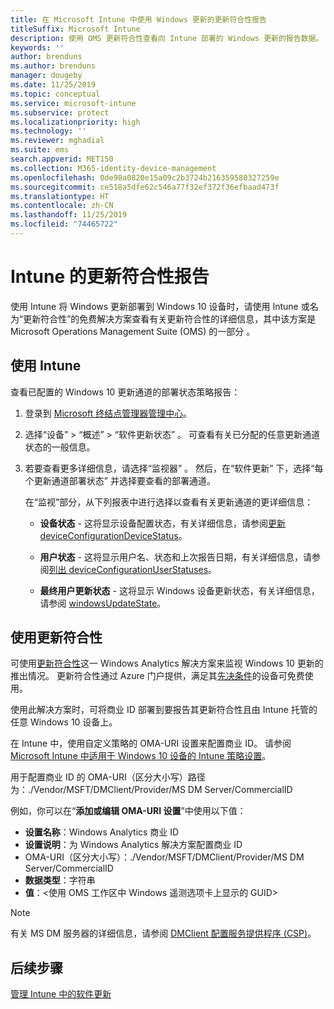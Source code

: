 ```yaml
---
title: 在 Microsoft Intune 中使用 Windows 更新的更新符合性报告
titleSuffix: Microsoft Intune
description: 使用 OMS 更新符合性查看向 Intune 部署的 Windows 更新的报告数据。
keywords: ''
author: brenduns
ms.author: brenduns
manager: dougeby
ms.date: 11/25/2019
ms.topic: conceptual
ms.service: microsoft-intune
ms.subservice: protect
ms.localizationpriority: high
ms.technology: ''
ms.reviewer: mghadial
ms.suite: ems
search.appverid: MET150
ms.collection: M365-identity-device-management
ms.openlocfilehash: 0de98a0820e15a09c2b3724b216359580327259e
ms.sourcegitcommit: ce518a5dfe62c546a77f32ef372f36efbaad473f
ms.translationtype: HT
ms.contentlocale: zh-CN
ms.lasthandoff: 11/25/2019
ms.locfileid: "74465722"
---
```

# <a name="intune-compliance-reports-for-updates"></a>Intune 的更新符合性报告

使用 Intune 将 Windows 更新部署到 Windows 10 设备时，请使用 Intune 或名为“更新符合性”的免费解决方案查看有关更新符合性的详细信息，其中该方案是 Microsoft Operations Management Suite (OMS) 的一部分  。

## <a name="use-intune"></a>使用 Intune

查看已配置的 Windows 10 更新通道的部署状态策略报告：

1. 登录到 [Microsoft 终结点管理器管理中心](https://go.microsoft.com/fwlink/?linkid=2109431)。

2. 选择“设备”   > “概述”   > “软件更新状态”  。 可查看有关已分配的任意更新通道状态的一般信息。

3. 若要查看更多详细信息，请选择“监视器”  。 然后，在“软件更新”  下，选择“每个更新通道部署状态”  并选择要查看的部署通道。

   在“监视”部分，从下列报表中进行选择以查看有关更新通道的更详细信息： 

   - **设备状态** - 这将显示设备配置状态，有关详细信息，请参阅[更新 deviceConfigurationDeviceStatus]( https://docs.microsoft.com/graph/api/intune-deviceconfig-deviceconfigurationdevicestatus-update?view=graph-rest-1.0)。

   - **用户状态** - 这将显示用户名、状态和上次报告日期，有关详细信息，请参阅[列出 deviceConfigurationUserStatuses](https://docs.microsoft.com/graph/api/intune-deviceconfig-deviceconfigurationuserstatus-list?view=graph-rest-1.0)。

   - **最终用户更新状态** - 这将显示 Windows 设备更新状态，有关详细信息，请参阅 [windowsUpdateState](https://docs.microsoft.com/graph/api/resources/intune-shared-windowsupdatestate?view=graph-rest-beta)。

## <a name="use-update-compliance"></a>使用更新符合性

可使用[更新符合性](https://technet.microsoft.com/itpro/windows/manage/update-compliance-monitor)这一 Windows Analytics 解决方案来监视 Windows 10 更新的推出情况。 更新符合性通过 Azure 门户提供，满足其[先决条件](https://docs.microsoft.com/windows/deployment/update/update-compliance-get-started#update-compliance-prerequisites)的设备可免费使用。  

使用此解决方案时，可将商业 ID 部署到要报告其更新符合性且由 Intune 托管的任意 Windows 10 设备上。  

在 Intune 中，使用自定义策略的 OMA-URI 设置来配置商业 ID。 请参阅 [Microsoft Intune 中适用于 Windows 10 设备的 Intune 策略设置](https://docs.microsoft.com/intune-classic/deploy-use/windows-10-policy-settings-in-microsoft-intune)。  

用于配置商业 ID 的 OMA-URI（区分大小写）路径为：./Vendor/MSFT/DMClient/Provider/MS DM Server/CommercialID   

例如，你可以在“**添加或编辑 OMA-URI 设置**”中使用以下值：

- **设置名称**：Windows Analytics 商业 ID
- **设置说明**：为 Windows Analytics 解决方案配置商业 ID
- OMA-URI（区分大小写）：./Vendor/MSFT/DMClient/Provider/MS DM Server/CommercialID  
- **数据类型**：字符串
- **值**：\<使用 OMS 工作区中 Windows 遥测选项卡上显示的 GUID>

> [!NOTE]
> 有关 MS DM 服务器的详细信息，请参阅 [DMClient 配置服务提供程序 (CSP)]( https://docs.microsoft.com/windows/client-management/mdm/dmclient-csp)。

## <a name="next-steps"></a>后续步骤

[管理 Intune 中的软件更新](windows-update-for-business-configure.md)
